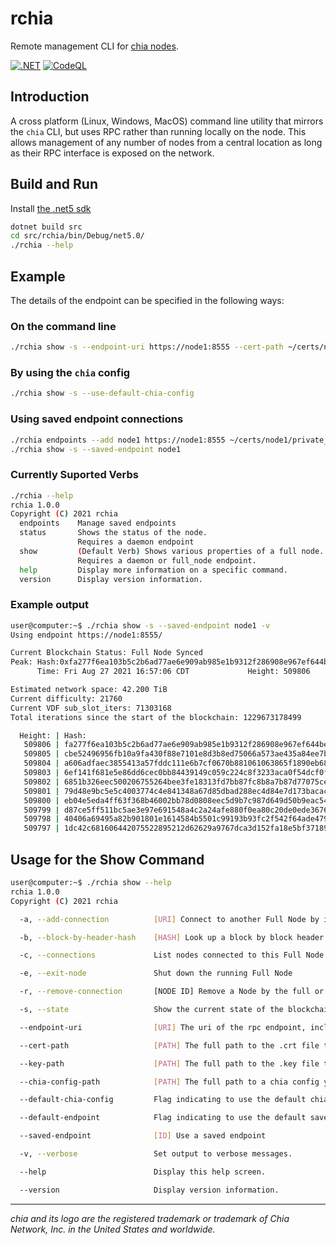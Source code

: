 # rchia

Remote management CLI for [chia nodes](https://github.com/Chia-Network/chia-blockchain).

[![.NET](https://github.com/dkackman/rchia/actions/workflows/dotnet.yml/badge.svg)](https://github.com/dkackman/rchia/actions/workflows/dotnet.yml)
[![CodeQL](https://github.com/dkackman/rchia/actions/workflows/codeql-analysis.yml/badge.svg)](https://github.com/dkackman/rchia/actions/workflows/codeql-analysis.yml)

## Introduction

A cross platform (Linux, Windows, MacOS) command line utility that mirrors the `chia` CLI, but uses RPC rather than running locally on the node. This allows management of any number of nodes from a central location as long as their RPC interface is exposed on the network.

## Build and Run

Install [the .net5 sdk](https://dotnet.microsoft.com/download)

```bash
dotnet build src
cd src/rchia/bin/Debug/net5.0/
./rchia --help
```

## Example

The details of the endpoint can be specified in the following ways:

### On the command line

```bash
./rchia show -s --endpoint-uri https://node1:8555 --cert-path ~/certs/node1/private_full_node.crt --key-path ~/certs/node1/private_full_node.key
```

### By using the `chia` config

```bash
./rchia show -s --use-default-chia-config
```

### Using saved endpoint connections

```bash
./rchia endpoints --add node1 https://node1:8555 ~/certs/node1/private_full_node.crt ~/certs/node1/private_full_node.key
./rchia show -s --saved-endpoint node1
```

### Currently Suported Verbs

```bash
./rchia --help
rchia 1.0.0
Copyright (C) 2021 rchia
  endpoints    Manage saved endpoints
  status       Shows the status of the node.
               Requires a daemon endpoint
  show         (Default Verb) Shows various properties of a full node.
               Requires a daemon or full_node endpoint.
  help         Display more information on a specific command.
  version      Display version information.     
```

### Example output

```bash
user@computer:~$ ./rchia show -s --saved-endpoint node1 -v
Using endpoint https://node1:8555/ 

Current Blockchain Status: Full Node Synced
Peak: Hash:0xfa277f6ea103b5c2b6ad77ae6e909ab985e1b9312f286908e967ef644beec432
      Time: Fri Aug 27 2021 16:57:06 CDT             Height: 509806

Estimated network space: 42.200 TiB
Current difficulty: 21760
Current VDF sub_slot_iters: 71303168
Total iterations since the start of the blockchain: 1229673178499

  Height: | Hash:
   509806 | fa277f6ea103b5c2b6ad77ae6e909ab985e1b9312f286908e967ef644beec432
   509805 | cbe52496956fb10a9fa430f88e7101e8d3b8ed75066a573ae435a84ee7baa817
   509804 | a606adfaec3855413a57fddc111e6b7cf0670b881061063865f1890eb6825be8
   509803 | 6ef141f681e5e86dd6cec0bb84439149c059c224c8f3233aca0f54dcf0f029ea
   509802 | 6851b326eec500206755264bee3fe18313fd7bb87fc8b8a7b87d77075ce13a24
   509801 | 79d48e9bc5e5c4003774c4e841348a67d85dbad288ec4d84e7d173bacac96f81
   509800 | eb04e5eda4ff63f368b46002bb78d0808eec5d9b7c987d649d50b9eac547b36a
   509799 | d87ce5ff511bc5ae3e97e691548a4c2a24afe880f0ea80c20de0ede3676623d9
   509798 | 40406a69495a82b901801e1614584b5501c99193b93fc2f542f64ade4797482f
   509797 | 1dc42c681606442075522895212d62629a9767dca3d152fa18e5bf37189c76d0
```

## Usage for the Show Command
```bash
user@computer:~$ ./rchia show --help
rchia 1.0.0
Copyright (C) 2021 rchia

  -a, --add-connection          [URI] Connect to another Full Node by ip:port

  -b, --block-by-header-hash    [HASH] Look up a block by block header hash

  -c, --connections             List nodes connected to this Full Node

  -e, --exit-node               Shut down the running Full Node

  -r, --remove-connection       [NODE ID] Remove a Node by the full or first 8 characters of NodeID

  -s, --state                   Show the current state of the blockchain

  --endpoint-uri                [URI] The uri of the rpc endpoint, including the proper port and wss/https scheme prefix

  --cert-path                   [PATH] The full path to the .crt file to use for authentication

  --key-path                    [PATH] The full path to the .key file to use for authentication

  --chia-config-path            [PATH] The full path to a chia config yaml file for endpoints

  --default-chia-config         Flag indicating to use the default chia config for endpoints

  --default-endpoint            Flag indicating to use the default saved endpoint

  --saved-endpoint              [ID] Use a saved endpoint

  -v, --verbose                 Set output to verbose messages.

  --help                        Display this help screen.

  --version                     Display version information.
```
___

_chia and its logo are the registered trademark or trademark of Chia Network, Inc. in the United States and worldwide._
